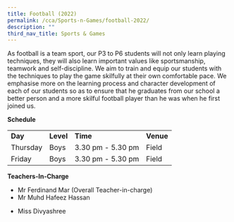 ```yaml
---
title: Football (2022)
permalink: /cca/Sports-n-Games/football-2022/
description: ""
third_nav_title: Sports & Games
---
```

<p>As football is a team sport, our P3 to P6 students will not only learn playing techniques, they will also learn important values like sportsmanship, teamwork and self-discipline. We aim to&nbsp;train and equip our students with the techniques to play the game skilfully at their own comfortable pace. We emphasise more on the learning process and character development of each of our students so as to ensure that he graduates from our school a better person and a more skilful football player than he was when he first joined us.</p>
<p><strong>Schedule</strong></p>
<table border="0" cellspacing="0" cellpadding="10">
<tbody>
<tr>
<td><strong>Day</strong></td>
<td><strong>Level</strong></td>
<td><strong>Time</strong></td>
<td><strong>Venue</strong></td>
</tr>
<tr>
<td>Thursday</td>
<td>Boys</td>
<td>3.30 pm - 5.30 pm</td>
<td>Field</td>
</tr>
<tr>
<td>Friday</td>
<td>Boys</td>
<td>3.30 pm - 5.30 pm</td>
<td>Field</td>
</tr>
</tbody>
</table>
<p><strong>Teachers-In-Charge</strong></p>
<ul>
<li>Mr Ferdinand Mar (Overall Teacher-in-charge)</li>
<li>Mr Muhd Hafeez Hassan</li>
<li>
<p>Miss Divyashree</p>
</li>
</ul>